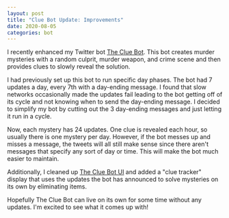 ```yaml
---
layout: post
title: "Clue Bot Update: Improvements"
date: 2020-08-05
categories: bot
---
```


I recently enhanced my Twitter bot [The Clue Bot][clue-bot]. This bot creates murder mysteries with 
a random culprit, murder weapon, and crime scene and then provides clues to slowly reveal the solution.

I had previously set up this bot to run specific day phases. 
The bot had 7 updates a day, every 7th with a day-ending message. I found that slow networks occasionally 
made the updates fail leading to the bot getting off of its cycle and not knowing when to send the day-ending message.
I decided to simplify my bot by cutting out the 3 day-ending messages and just letting it run in a cycle.

Now, each mystery has 24 updates. One clue is revealed each hour, so usually there is one mystery per day.
However, if the bot messes up and misses a message, the tweets will all still make sense since there aren't 
messages that specify any sort of day or time. This will make the bot much easier to maintain.

Additionally, I cleaned up [The Clue Bot UI][clue-bot-ui] and added a "clue tracker" display that 
uses the updates the bot has announced to solve mysteries on its own by eliminating items.

Hopefully The Clue Bot can live on its own for some time without any updates. I'm excited to 
see what it comes up with!

[clue-bot]: https://twitter.com/TheClueBot
[clue-bot-ui]: https://adam-on-the-internet.github.io/the-clue-bot-ui/

